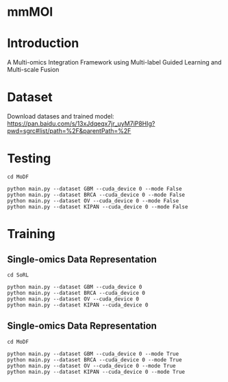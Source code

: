 # mmMOI

# Introduction
A Multi-omics Integration Framework using Multi-label Guided Learning and Multi-scale Fusion

# Dataset
Download datases and trained model: https://pan.baidu.com/s/13xJdqeqx7jr_uyM7iP8HIg?pwd=sgrc#list/path=%2F&parentPath=%2F

# Testing

```
cd MoDF

python main.py --dataset GBM --cuda_device 0 --mode False
python main.py --dataset BRCA --cuda_device 0 --mode False
python main.py --dataset OV --cuda_device 0 --mode False
python main.py --dataset KIPAN --cuda_device 0 --mode False

```

# Training
## Single-omics Data Representation
```
cd SoRL

python main.py --dataset GBM --cuda_device 0
python main.py --dataset BRCA --cuda_device 0
python main.py --dataset OV --cuda_device 0
python main.py --dataset KIPAN --cuda_device 0

```
## Single-omics Data Representation
```
cd MoDF

python main.py --dataset GBM --cuda_device 0 --mode True
python main.py --dataset BRCA --cuda_device 0 --mode True
python main.py --dataset OV --cuda_device 0 --mode True
python main.py --dataset KIPAN --cuda_device 0 --mode True

```

